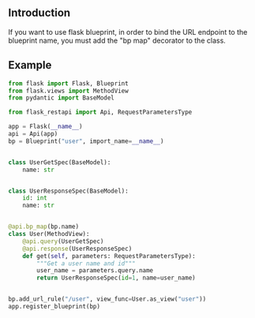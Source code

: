 ## Introduction
If you want to use flask blueprint, in order to bind the URL endpoint to the blueprint name, you must add the "bp map" decorator to the class.

## Example
```python hl_lines="1 9 21 31 32"
from flask import Flask, Blueprint
from flask.views import MethodView
from pydantic import BaseModel

from flask_restapi import Api, RequestParametersType

app = Flask(__name__)
api = Api(app)
bp = Blueprint("user", import_name=__name__)


class UserGetSpec(BaseModel):
    name: str


class UserResponseSpec(BaseModel):
    id: int
    name: str


@api.bp_map(bp.name)
class User(MethodView):
    @api.query(UserGetSpec)
    @api.response(UserResponseSpec)
    def get(self, parameters: RequestParametersType):
        """Get a user name and id"""
        user_name = parameters.query.name
        return UserResponseSpec(id=1, name=user_name)


bp.add_url_rule("/user", view_func=User.as_view("user"))
app.register_blueprint(bp)
```